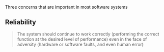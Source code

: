 Three concerns that are important in most software systems
## **Reliability**
> The system should continue to work correctly (performing the correct function at the desired level of performance) 
> even in the face of adversity (hardware or software faults, and even human error)
